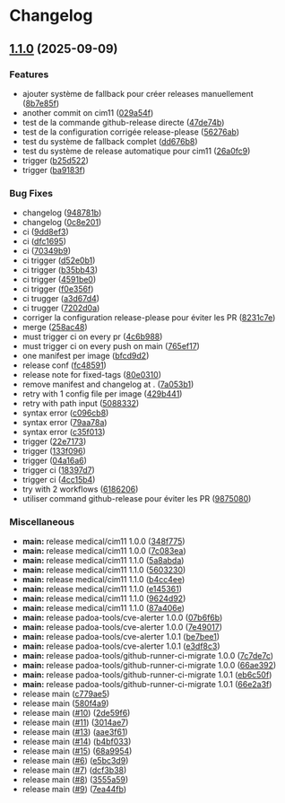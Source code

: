 # Changelog

## [1.1.0](https://github.com/mathisDlmr/fff/compare/padoa-tools/github-runner-ci-migrate-v1.0.0...padoa-tools/github-runner-ci-migrate-v1.1.0) (2025-09-09)


### Features

* ajouter système de fallback pour créer releases manuellement ([8b7e85f](https://github.com/mathisDlmr/fff/commit/8b7e85ff911fc89dca8b53dc1d77c9123021722e))
* another commit on cim11 ([029a54f](https://github.com/mathisDlmr/fff/commit/029a54ff388e5223c3e2e9ee6ba5962aa7ba13f5))
* test de la commande github-release directe ([47de74b](https://github.com/mathisDlmr/fff/commit/47de74b5eaf508b65f63008658e6946f502ff121))
* test de la configuration corrigée release-please ([56276ab](https://github.com/mathisDlmr/fff/commit/56276ab61ef2e7a3750ba67c04445d17d397db69))
* test du système de fallback complet ([dd676b8](https://github.com/mathisDlmr/fff/commit/dd676b80573f45140fc6371ed335f3f3f809b410))
* test du système de release automatique pour cim11 ([26a0fc9](https://github.com/mathisDlmr/fff/commit/26a0fc92eb3a364130b01fbd2c3b51379c1ece27))
* trigger ([b25d522](https://github.com/mathisDlmr/fff/commit/b25d522a6197b61757f7fc3300556e90a1935e5d))
* trigger ([ba9183f](https://github.com/mathisDlmr/fff/commit/ba9183fe13061d8b0683c28023422bae6510e902))


### Bug Fixes

* changelog ([948781b](https://github.com/mathisDlmr/fff/commit/948781bcceb9c9c8a68ce3bbb6a50b2e38c9cca2))
* changelog ([0c8e201](https://github.com/mathisDlmr/fff/commit/0c8e20164f15a82a20d0fd37a2b7def89b573c04))
* ci ([9dd8ef3](https://github.com/mathisDlmr/fff/commit/9dd8ef3f19685d45b004cbd83cea3458434f4e8f))
* ci ([dfc1695](https://github.com/mathisDlmr/fff/commit/dfc1695da387239a665a9554d7147ddb09cfbc33))
* ci ([70349b9](https://github.com/mathisDlmr/fff/commit/70349b9b688c2ae497e33bf6adfb3ece9acd56ee))
* ci trigger ([d52e0b1](https://github.com/mathisDlmr/fff/commit/d52e0b1e340a292c08baa5cdf8e9eec2cac7d477))
* ci trigger ([b35bb43](https://github.com/mathisDlmr/fff/commit/b35bb439ce746708a483a2b488b256c394757138))
* ci trigger ([4591be0](https://github.com/mathisDlmr/fff/commit/4591be0f7e9c0b08ecfcab231653099f8092dd1b))
* ci trigger ([f0e356f](https://github.com/mathisDlmr/fff/commit/f0e356f59a126177415afa4ee2ac6ec8a35f96fb))
* ci trugger ([a3d67d4](https://github.com/mathisDlmr/fff/commit/a3d67d455d5260e1ad1b5482781a8599eb5a095b))
* ci trugger ([7202d0a](https://github.com/mathisDlmr/fff/commit/7202d0a814f69101cf6653baa2f127718a1d843c))
* corriger la configuration release-please pour éviter les PR ([8231c7e](https://github.com/mathisDlmr/fff/commit/8231c7e8bce33952537264cc6c21bc5ed9513d54))
* merge ([258ac48](https://github.com/mathisDlmr/fff/commit/258ac48b199e381d248e0310f78c54dc78f3385a))
* must trigger ci on every pr ([4c6b988](https://github.com/mathisDlmr/fff/commit/4c6b988510b51150ce03abaf98fa182e29850301))
* must trigger ci on every push on main ([765ef17](https://github.com/mathisDlmr/fff/commit/765ef17fadd1fb6a9e68dbebccf8a89e4e49659e))
* one manifest per image ([bfcd9d2](https://github.com/mathisDlmr/fff/commit/bfcd9d284ca0d4320828e3f3df0dc9cc7db02b77))
* release conf ([fc48591](https://github.com/mathisDlmr/fff/commit/fc48591c9af185c039e73f42b53879ac66306a4a))
* release note for fixed-tags ([80e0310](https://github.com/mathisDlmr/fff/commit/80e03100a9f5c6cd5cdaeb655e2ad10f2fd64d13))
* remove manifest and changelog at . ([7a053b1](https://github.com/mathisDlmr/fff/commit/7a053b165faaf9e9d6c63d076648350d3011dd8a))
* retry with 1 config file per image ([429b441](https://github.com/mathisDlmr/fff/commit/429b4412643409e477b91e1eabd2c28be3dfc012))
* retry with path input ([5088332](https://github.com/mathisDlmr/fff/commit/5088332334dc9b393ce822cecca49618b8c3a211))
* syntax error ([c096cb8](https://github.com/mathisDlmr/fff/commit/c096cb8e0ce5ef2e433fc0dcd2f2667945bc3a39))
* syntax error ([79aa78a](https://github.com/mathisDlmr/fff/commit/79aa78a85bea9e2571b112a6654e8ab2d5429b02))
* syntax error ([c35f013](https://github.com/mathisDlmr/fff/commit/c35f013dbc6834c031a8ec390e493ad929e4492e))
* trigger ([22e7173](https://github.com/mathisDlmr/fff/commit/22e717338dff226cf75f5a5c89c0f83767f38b50))
* trigger ([133f096](https://github.com/mathisDlmr/fff/commit/133f0969f7ebc1877c03c1d65a479eb6e323e862))
* trigger ([04a16a6](https://github.com/mathisDlmr/fff/commit/04a16a613bd2edab71b3186c139638522b957bea))
* trigger ci ([18397d7](https://github.com/mathisDlmr/fff/commit/18397d74d9491d43e3aa9ac0322109ef73948b7d))
* trigger ci ([4cc15b4](https://github.com/mathisDlmr/fff/commit/4cc15b4caa77a268c508ea39a670c159630bb1b6))
* try with 2 workflows ([6186206](https://github.com/mathisDlmr/fff/commit/6186206a6903102f1b7a806ed9bcd352c652a962))
* utiliser command github-release pour éviter les PR ([9875080](https://github.com/mathisDlmr/fff/commit/9875080ed400a5f694cc2aa33159dbe220902f71))


### Miscellaneous

* **main:** release medical/cim11 1.0.0 ([348f775](https://github.com/mathisDlmr/fff/commit/348f775c78276332e3ec9ff8169b7c906a6b1056))
* **main:** release medical/cim11 1.0.0 ([7c083ea](https://github.com/mathisDlmr/fff/commit/7c083eacd58bfd23b3e94eb449921a4031b4f5ed))
* **main:** release medical/cim11 1.1.0 ([5a8abda](https://github.com/mathisDlmr/fff/commit/5a8abdaf045a41be3c77082f2041d3e1fe2fd89d))
* **main:** release medical/cim11 1.1.0 ([5603230](https://github.com/mathisDlmr/fff/commit/56032304e66722d15651300295690ef016209b1e))
* **main:** release medical/cim11 1.1.0 ([b4cc4ee](https://github.com/mathisDlmr/fff/commit/b4cc4eec4b1557b736b0014b2350ca7e16007857))
* **main:** release medical/cim11 1.1.0 ([e145361](https://github.com/mathisDlmr/fff/commit/e14536188517acd7343a6fc6a2cd726ad32627e2))
* **main:** release medical/cim11 1.1.0 ([9624d92](https://github.com/mathisDlmr/fff/commit/9624d92bc0fea4fc68a79a1313b7aabb08369711))
* **main:** release medical/cim11 1.1.0 ([87a406e](https://github.com/mathisDlmr/fff/commit/87a406e88a8f0bcfedaa412ce09e1c735b801673))
* **main:** release padoa-tools/cve-alerter 1.0.0 ([07b6f6b](https://github.com/mathisDlmr/fff/commit/07b6f6bf6b794bbaefe258265958b423cbdd6637))
* **main:** release padoa-tools/cve-alerter 1.0.0 ([7e49017](https://github.com/mathisDlmr/fff/commit/7e49017524248ae82bc898323087f17960ac0a71))
* **main:** release padoa-tools/cve-alerter 1.0.1 ([be7bee1](https://github.com/mathisDlmr/fff/commit/be7bee1ef280c802629b5bb43b842779e7d42579))
* **main:** release padoa-tools/cve-alerter 1.0.1 ([e3df8c3](https://github.com/mathisDlmr/fff/commit/e3df8c335495024f22856860151b6dcd8f993d09))
* **main:** release padoa-tools/github-runner-ci-migrate 1.0.0 ([7c7de7c](https://github.com/mathisDlmr/fff/commit/7c7de7cb2e23caf003a4be8c631b68ca0b198b6c))
* **main:** release padoa-tools/github-runner-ci-migrate 1.0.0 ([66ae392](https://github.com/mathisDlmr/fff/commit/66ae3927a3eed2e254c3758d8448f17de47f216b))
* **main:** release padoa-tools/github-runner-ci-migrate 1.0.1 ([eb6c50f](https://github.com/mathisDlmr/fff/commit/eb6c50f3575b6b822d8bdee6ee4d8aa4cc81e04d))
* **main:** release padoa-tools/github-runner-ci-migrate 1.0.1 ([66e2a3f](https://github.com/mathisDlmr/fff/commit/66e2a3f3620da847b42af53dd3f26191e564c1b0))
* release main ([c779ae5](https://github.com/mathisDlmr/fff/commit/c779ae5b4365aab4e4efab2a8bfe0b347aa8e59f))
* release main ([580f4a9](https://github.com/mathisDlmr/fff/commit/580f4a9d92eb34e384d77a6ad6d564e951d30267))
* release main ([#10](https://github.com/mathisDlmr/fff/issues/10)) ([2de59f6](https://github.com/mathisDlmr/fff/commit/2de59f6ec8cf9c8fc20ae8dde505f35237adb58a))
* release main ([#11](https://github.com/mathisDlmr/fff/issues/11)) ([3014ae7](https://github.com/mathisDlmr/fff/commit/3014ae749d1375767335ba599ed7530cecb74dde))
* release main ([#13](https://github.com/mathisDlmr/fff/issues/13)) ([aae3f61](https://github.com/mathisDlmr/fff/commit/aae3f61315888ce54d4c12c02438694bde2e97c9))
* release main ([#14](https://github.com/mathisDlmr/fff/issues/14)) ([b4bf033](https://github.com/mathisDlmr/fff/commit/b4bf033bf600c07fd7add4f1fd8b7ed9d5a5bdb1))
* release main ([#15](https://github.com/mathisDlmr/fff/issues/15)) ([68a9954](https://github.com/mathisDlmr/fff/commit/68a99542bb9f9e718c55e4e2c2e5f9866920ea42))
* release main ([#6](https://github.com/mathisDlmr/fff/issues/6)) ([e5bc3d9](https://github.com/mathisDlmr/fff/commit/e5bc3d950bbe88aa71e36833d32eb79c090cc3d6))
* release main ([#7](https://github.com/mathisDlmr/fff/issues/7)) ([dcf3b38](https://github.com/mathisDlmr/fff/commit/dcf3b3865a6dd980d6974c10a5cb941a9c179e9e))
* release main ([#8](https://github.com/mathisDlmr/fff/issues/8)) ([3555a59](https://github.com/mathisDlmr/fff/commit/3555a59d93dca91d24572bfa803f1ce3ff8873be))
* release main ([#9](https://github.com/mathisDlmr/fff/issues/9)) ([7ea44fb](https://github.com/mathisDlmr/fff/commit/7ea44fba1deb2e93f870d0882848cd1d0df4a0ea))
